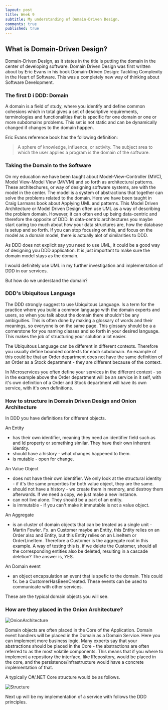 ```yaml
---
layout: post
title: Week 9
subtitle: My understanding of Domain-Driven Design.
comments: true
published: true
---
```


## What is Domain-Driven Design?

Domain-Driven Design, as it states in the title is putting the domain in the center of developing software. Domain Driven Design was first 
written about by Eric Evans in his book Domain-Driven Design: Tackling Complexity in the Heart of Software. This was a completely new way
of thinking about Software Development.

### The first D i DDD: Domain

A domain is a field of study, where you identify and define common cohesions which in total gives a set of descriptive requirements, 
terminologies and functionalities that is specific for one domain or one or more subdomains problems. This set is not static and can be 
dynamically changed if changes to the domain happen.

Eric Evans reference book has the following definition:

> A sphere of knowledge, influence, or activity. The subject area to which the user applies a program is the domain of the software.

### Taking the Domain to the Software

On my education we have been taught about Model-View-Controller (MVC), Model View-Model View (MVVM) and so forth as architectural patterns. These architechures, 
or way of designing software systems, are with the model in the center.
The model is a system of abstractions that together can solve the problems related to the domain. Here we have been taught in Craig Larmans book about Applying UML and patterns. This Model Driven Architecture or Model Driven Design often use UML as a way of 
describing the problem domain. However, it can often end up being data-centric and therefore the opposite of DDD. In data-centric architectures you maybe start caring too much about how your data structures are, how the database is setup
and so forth. If you can stop focusing on this, and focus on the model as a domain model, there is actually alot of similarities to DDD.

As DDD does not explicit say you need to use UML, it could be a good way of designing you DDD application. It is just important to make sure the
domain model stays as the domain.

I would definitely use UML in my further investigation and implementation of DDD in our services.

But how do we understand the domain?

### DDD's Ubiquitous Language

The DDD strongly suggest to use Ubiquitous Language. Is a term for the practice where you build a common language with the domain experts and users,
so when you talk about the domain there shouldn't be any ambiguities. This is often done by making a glossary of words and their meanings,
so everyone is on the same page. This glossary should be a a cornerstone for you naming classes and so forth in your desired language. This makes the 
job of structuring your solution a lot easier.

The Ubiquitous Language can be different in different contexts. Therefore you usually define bounded contexts for each subdomain. An example of this 
could be that an Order department does not have the same definition of an Order as a Stock department - they are different because of the context.

In Microservices you often define your services in the different context - so in the example above the Order department will be an service in it self,
with it's own definition of a Order and Stock department will have its own service, with it's own definitions. 

### How to structure in Domain Driven Design and Onion Architecture

In DDD you have definitions for different objects.

An Entity
- has their own identifier, meaning they need an identifier field such as and Id property or something similar. They have their own inherent identity.
- should have a history - what changes happened to them.
- is mutable - open for change.

An Value Object
- does not have their own identifier. We only look at the structural identity - if it's the same properties for both value object, they are the same.
- should not have a history - we create them in memory, and destroy them afterwards. If we need a copy, we just make a new instance.
- can not live alone. They should be a part of an entity. 
- is immutable - if you can't make it immutable is not a value object. 

An Aggregate
- is an cluster of domain objects that can be treated as a single unit - Martin Fowler. Fx. an Customer maybe an Entity, this Entity relies on an Order also and Entity, but this Entity
relies on an LineItem or OrderLineItem. Therefore a Customer is the aggregate root in this example. A way of testing this is, if we delete the Customer, should all the corresponding
entities also be deleted, resulting in a cascade deletion? The answer is, YES.

An Domain event
- an object encapsulation an event that is spefic to the domain. This could fx. be a CustomerHasBeenCreated. These events can be used to communicate with other services.

These are the typical domain objects you will see.

### How are they placed in the Onion Architecture?

![OnionArchitecture](https://res.infoq.com/news/2014/10/ddd-onion-architecture/en/resources/onion-architecture.png)

Domain objects are often placed in the Core of the Application. Domain event handlers will be placed in the Domain as a Domain Service. Here you can implement more business logic. Many experts say
that your abstractions should be placed in the Core - the abstractions are often referred to as the most volatile components. This means that if you where to implement
a repository the interface, like IRepository, would be placed in the core, and the persistence/infrastructure would have a concrete implementation of that.

A typically C#/.NET Core structure would be as follows.

![Structure](https://docs.microsoft.com/en-us/dotnet/standard/microservices-architecture/microservice-ddd-cqrs-patterns/media/image6.png)

Next up will be my implementation of a service with follows the DDD principles. 
